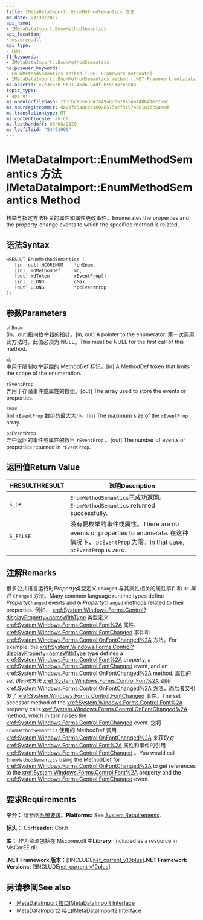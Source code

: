 ```yaml
---
title: IMetaDataImport::EnumMethodSemantics 方法
ms.date: 03/30/2017
api_name:
- IMetaDataImport.EnumMethodSemantics
api_location:
- mscoree.dll
api_type:
- COM
f1_keywords:
- IMetaDataImport::EnumMethodSemantics
helpviewer_keywords:
- EnumMethodSemantics method [.NET Framework metadata]
- IMetaDataImport::EnumMethodSemantics method [.NET Framework metadata]
ms.assetid: e7e3c630-9691-46d6-94df-b5593a7bb08a
topic_type:
- apiref
ms.openlocfilehash: 213cbd955e3d47a49abde579a54af48641e225ec
ms.sourcegitcommit: da21fc5a8cce1e028575acf31974681a1bc5aeed
ms.translationtype: MT
ms.contentlocale: zh-CN
ms.lasthandoff: 06/08/2020
ms.locfileid: "84491909"
---
```

# <a name="imetadataimportenummethodsemantics-method"></a><span data-ttu-id="21599-102">IMetaDataImport::EnumMethodSemantics 方法</span><span class="sxs-lookup"><span data-stu-id="21599-102">IMetaDataImport::EnumMethodSemantics Method</span></span>
<span data-ttu-id="21599-103">枚举与指定方法相关的属性和属性更改事件。</span><span class="sxs-lookup"><span data-stu-id="21599-103">Enumerates the properties and the property-change events to which the specified method is related.</span></span>  
  
## <a name="syntax"></a><span data-ttu-id="21599-104">语法</span><span class="sxs-lookup"><span data-stu-id="21599-104">Syntax</span></span>  
  
```cpp  
HRESULT EnumMethodSemantics (  
   [in, out] HCORENUM    *phEnum,  
   [in]  mdMethodDef     mb,
   [out] mdToken         rEventProp[],  
   [in]  ULONG           cMax,  
   [out] ULONG           *pcEventProp  
);  
```  
  
## <a name="parameters"></a><span data-ttu-id="21599-105">参数</span><span class="sxs-lookup"><span data-stu-id="21599-105">Parameters</span></span>  
 `phEnum`  
 <span data-ttu-id="21599-106">[in，out]指向枚举器的指针。</span><span class="sxs-lookup"><span data-stu-id="21599-106">[in, out] A pointer to the enumerator.</span></span> <span data-ttu-id="21599-107">第一次调用此方法时，此值必须为 NULL。</span><span class="sxs-lookup"><span data-stu-id="21599-107">This must be NULL for the first call of this method.</span></span>  
  
 `mb`  
 <span data-ttu-id="21599-108">中用于限制枚举范围的 MethodDef 标记。</span><span class="sxs-lookup"><span data-stu-id="21599-108">[in] A MethodDef token that limits the scope of the enumeration.</span></span>  
  
 `rEventProp`  
 <span data-ttu-id="21599-109">弄用于存储事件或属性的数组。</span><span class="sxs-lookup"><span data-stu-id="21599-109">[out] The array used to store the events or properties.</span></span>  
  
 `cMax`  
 <span data-ttu-id="21599-110">[in] `rEventProp` 数组的最大大小。</span><span class="sxs-lookup"><span data-stu-id="21599-110">[in] The maximum size of the `rEventProp` array.</span></span>  
  
 `pcEventProp`  
 <span data-ttu-id="21599-111">弄中返回的事件或属性的数目 `rEventProp` 。</span><span class="sxs-lookup"><span data-stu-id="21599-111">[out] The number of events or properties returned in `rEventProp`.</span></span>  
  
## <a name="return-value"></a><span data-ttu-id="21599-112">返回值</span><span class="sxs-lookup"><span data-stu-id="21599-112">Return Value</span></span>  
  
|<span data-ttu-id="21599-113">HRESULT</span><span class="sxs-lookup"><span data-stu-id="21599-113">HRESULT</span></span>|<span data-ttu-id="21599-114">说明</span><span class="sxs-lookup"><span data-stu-id="21599-114">Description</span></span>|  
|-------------|-----------------|  
|`S_OK`|<span data-ttu-id="21599-115">`EnumMethodSemantics`已成功返回。</span><span class="sxs-lookup"><span data-stu-id="21599-115">`EnumMethodSemantics` returned successfully.</span></span>|  
|`S_FALSE`|<span data-ttu-id="21599-116">没有要枚举的事件或属性。</span><span class="sxs-lookup"><span data-stu-id="21599-116">There are no events or properties to enumerate.</span></span> <span data-ttu-id="21599-117">在这种情况下， `pcEventProp` 为零。</span><span class="sxs-lookup"><span data-stu-id="21599-117">In that case, `pcEventProp` is zero.</span></span>|  
  
## <a name="remarks"></a><span data-ttu-id="21599-118">注解</span><span class="sxs-lookup"><span data-stu-id="21599-118">Remarks</span></span>  
 <span data-ttu-id="21599-119">很多公共语言运行时*Property*类型定义 `Changed` 与其属性相关的属性事件和 `On` *属性* `Changed` 方法。</span><span class="sxs-lookup"><span data-stu-id="21599-119">Many common language runtime types define *Property*`Changed` events and `On`*Property*`Changed` methods related to their properties.</span></span> <span data-ttu-id="21599-120">例如， <xref:System.Windows.Forms.Control?displayProperty=nameWithType> 类型定义 <xref:System.Windows.Forms.Control.Font%2A> 属性、 <xref:System.Windows.Forms.Control.FontChanged> 事件和 <xref:System.Windows.Forms.Control.OnFontChanged%2A> 方法。</span><span class="sxs-lookup"><span data-stu-id="21599-120">For example, the <xref:System.Windows.Forms.Control?displayProperty=nameWithType> type defines a <xref:System.Windows.Forms.Control.Font%2A> property, a <xref:System.Windows.Forms.Control.FontChanged> event, and an <xref:System.Windows.Forms.Control.OnFontChanged%2A> method.</span></span> <span data-ttu-id="21599-121">属性的 set 访问器方法 <xref:System.Windows.Forms.Control.Font%2A> 调用 <xref:System.Windows.Forms.Control.OnFontChanged%2A> 方法，而后者又引发了 <xref:System.Windows.Forms.Control.FontChanged> 事件。</span><span class="sxs-lookup"><span data-stu-id="21599-121">The set accessor method of the <xref:System.Windows.Forms.Control.Font%2A> property calls <xref:System.Windows.Forms.Control.OnFontChanged%2A> method, which in turn raises the <xref:System.Windows.Forms.Control.FontChanged> event.</span></span> <span data-ttu-id="21599-122">您将 `EnumMethodSemantics` 使用的 MethodDef 调用 <xref:System.Windows.Forms.Control.OnFontChanged%2A> 来获取对 <xref:System.Windows.Forms.Control.Font%2A> 属性和事件的引用 <xref:System.Windows.Forms.Control.FontChanged> 。</span><span class="sxs-lookup"><span data-stu-id="21599-122">You would call `EnumMethodSemantics` using the MethodDef for <xref:System.Windows.Forms.Control.OnFontChanged%2A> to get references to the <xref:System.Windows.Forms.Control.Font%2A> property and the <xref:System.Windows.Forms.Control.FontChanged> event.</span></span>  
  
## <a name="requirements"></a><span data-ttu-id="21599-123">要求</span><span class="sxs-lookup"><span data-stu-id="21599-123">Requirements</span></span>  
 <span data-ttu-id="21599-124">**平台：** 请参阅[系统要求](../../get-started/system-requirements.md)。</span><span class="sxs-lookup"><span data-stu-id="21599-124">**Platforms:** See [System Requirements](../../get-started/system-requirements.md).</span></span>  
  
 <span data-ttu-id="21599-125">**标头：** Cor</span><span class="sxs-lookup"><span data-stu-id="21599-125">**Header:** Cor.h</span></span>  
  
 <span data-ttu-id="21599-126">**库：** 作为资源包括在 Mscoree.dll 中</span><span class="sxs-lookup"><span data-stu-id="21599-126">**Library:** Included as a resource in MsCorEE.dll</span></span>  
  
 <span data-ttu-id="21599-127">**.NET Framework 版本：**[!INCLUDE[net_current_v10plus](../../../../includes/net-current-v10plus-md.md)]</span><span class="sxs-lookup"><span data-stu-id="21599-127">**.NET Framework Versions:** [!INCLUDE[net_current_v10plus](../../../../includes/net-current-v10plus-md.md)]</span></span>  
  
## <a name="see-also"></a><span data-ttu-id="21599-128">另请参阅</span><span class="sxs-lookup"><span data-stu-id="21599-128">See also</span></span>

- [<span data-ttu-id="21599-129">IMetaDataImport 接口</span><span class="sxs-lookup"><span data-stu-id="21599-129">IMetaDataImport Interface</span></span>](imetadataimport-interface.md)
- [<span data-ttu-id="21599-130">IMetaDataImport2 接口</span><span class="sxs-lookup"><span data-stu-id="21599-130">IMetaDataImport2 Interface</span></span>](imetadataimport2-interface.md)
